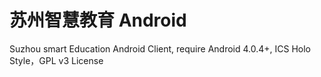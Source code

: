 苏州智慧教育 Android
=========
Suzhou smart Education Android Client, require Android 4.0.4+, ICS Holo Style，GPL v3 License




